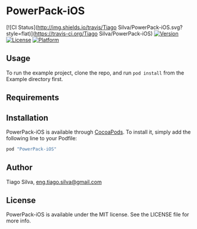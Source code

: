 # PowerPack-iOS

[![CI Status](http://img.shields.io/travis/Tiago Silva/PowerPack-iOS.svg?style=flat)](https://travis-ci.org/Tiago Silva/PowerPack-iOS)
[![Version](https://img.shields.io/cocoapods/v/PowerPack-iOS.svg?style=flat)](http://cocoapods.org/pods/PowerPack-iOS)
[![License](https://img.shields.io/cocoapods/l/PowerPack-iOS.svg?style=flat)](http://cocoapods.org/pods/PowerPack-iOS)
[![Platform](https://img.shields.io/cocoapods/p/PowerPack-iOS.svg?style=flat)](http://cocoapods.org/pods/PowerPack-iOS)

## Usage

To run the example project, clone the repo, and run `pod install` from the Example directory first.

## Requirements

## Installation

PowerPack-iOS is available through [CocoaPods](http://cocoapods.org). To install
it, simply add the following line to your Podfile:

```ruby
pod "PowerPack-iOS"
```

## Author

Tiago Silva, eng.tiago.silva@gmail.com

## License

PowerPack-iOS is available under the MIT license. See the LICENSE file for more info.
